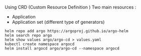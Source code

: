 Using CRD (Custom Resource Definition )
Two main resources :
 - Application
 - Application set (different type of generators)


```
helm repo add argo https://argoproj.github.io/argo-helm
helm search repo argo
helm show values argo/argo-cd > values.yaml
kubectl create namespace argocd
helm install argocd argo/argo-cd --namespace argocd
```